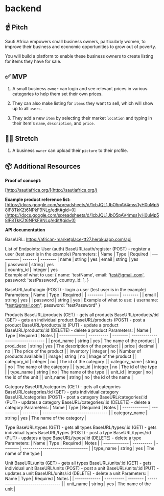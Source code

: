 # backend

## ☝️ **Pitch**

Sauti Africa empowers small business owners, particularly women, to improve their business and economic opportunities to grow out of poverty.

You will build a platform to enable these business owners to create listing for items they have for sale.

## ✅ **MVP**

1. A small business `owner` can login and see relevant prices in various categories to help them set their own prices.

2. They can also make listing for `items` they want to sell, which will show up to all `users`.

3. They add a new `item` by selecting their market `location` and typing in their item's `name`, `description`, and `price`.

## 🏃‍♀️ **Stretch**

1. A business `owner` can upload their `picture` to their profile.

## 📦 Additional Resources

**Proof of concept:**

[http://sautiafrica.org/](http://sautiafrica.org/)

**Example product reference list:** [https://docs.google.com/spreadsheets/d/1cbJQL1JbO5pAV4mss1yH0uMp58lF8TkKZt6NPkF9NLg/edit#gid=0](https://docs.google.com/spreadsheets/d/1cbJQL1JbO5pAV4mss1yH0uMp58lF8TkKZt6NPkF9NLg/edit#gid=0)

**API documentation**

BaseURL:  https://african-marketplace-tt27.herokuapp.com/api

List of Endpoints:
User (auth)
BaseURL/auth/register (POST) - register a user
(test user is in the example)
Parameters:
| Name       | Type    | Required 
| ---------- | ------- | --------
| name       | string  | yes
| email      | string  | yes       
| password   | string  | yes  
| country_id | integer | yes  
Example of what to use:
{
  name: 'testName',
  email: 'test@gmail.com',
  password: 'testPassword',
  country_id: 1,
}

BaseURL/auth/login (POST) - login a user
(test user is in the example)
Parameters:
| Name     | Type   | Required |
| -------- | ------ | -------- |
| email    | string | yes      |
| password | string | yes      |
Example of what to use:
{
  username: "test@gmail.com",
  password: "testPassword"
}

Products
BaseURL/products (GET) - gets all products
BaseURL/products/:id (GET) - gets an individual product
BaseURL/products (POST) - post a product
BaseURL/products/:id (PUT) - update a product
BaseURL/products/:id (DELETE) - delete a product
Parameters:
| Name          | Type       | Required | Notes                             |
| ------------- | ---------- | -------- | --------------------------------- |
| prod_name     | string     | yes      | The name of the product           |
| prod_desc     | string     | yes      | The description of the product    |
| price         | decimal    | no       | The price of the product          |
| inventory     | integer    | no       | Number of products available      |
| image         | string     | no       | Image of the product              |
| category_id   | integer    | no       | The id of the category            |
| category_name | string     | no       | The name of the category          |
| type_id       | integer    | no       | The id of the type                |
| type_name     | string     | no       | The name of the type              |
| unit_id       | integer    | no       | the id of the unit                |
| unit_name     | string     | no       | the id of the name                |

Category
BaseURL/categories (GET) - gets all categories
BaseURL/categories/:id (GET) - gets individual category
BaseURL/categories (POST) - post a category
BaseURL/categories/:id (PUT) - updates a category
BaseURL/categories/:id (DELETE) - delete a category
Parameters:
| Name          | Type       | Required | Notes                             |
| ------------- | ---------- | -------- | --------------------------------- |
| category_name | string     | yes      | The name of the category          |

Type
BaseURL/types (GET) - gets all types
BaseURL/types/:id (GET) - gets individual types
BaseURL/types (POST) - post a type
BaseURL/types/:id (PUT) - updates a type
BaseURL/types/:id (DELETE) - delete a type
Parameters:
| Name          | Type       | Required | Notes                             |
| ------------- | ---------- | -------- | --------------------------------- |
| type_name     | string     | yes      | The name of the type              |

Unit
BaseURL/units (GET) - gets all types
BaseURL/units/:id (GET) - gets individual unit
BaseURL/units (POST) - post a unit
BaseURL/units/:id (PUT) - updates a unit
BaseURL/units/:id (DELETE) - delete a unit
Parameters:
| Name          | Type       | Required | Notes                             |
| ------------- | ---------- | -------- | --------------------------------- |
| unit_name     | string     | yes      | The name of the unit              |

